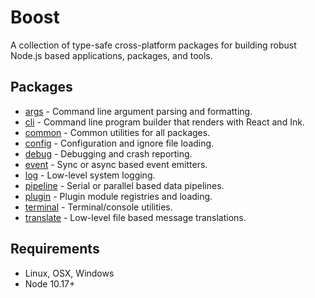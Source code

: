 # Boost

A collection of type-safe cross-platform packages for building robust Node.js based applications,
packages, and tools.

## Packages

- [args](https://www.npmjs.com/package/@boost/args) - Command line argument parsing and formatting.
- [cli](https://www.npmjs.com/package/@boost/cli) - Command line program builder that renders with
  React and Ink.
- [common](https://www.npmjs.com/package/@boost/common) - Common utilities for all packages.
- [config](https://www.npmjs.com/package/@boost/config) - Configuration and ignore file loading.
- [debug](https://www.npmjs.com/package/@boost/debug) - Debugging and crash reporting.
- [event](https://www.npmjs.com/package/@boost/event) - Sync or async based event emitters.
- [log](https://www.npmjs.com/package/@boost/log) - Low-level system logging.
- [pipeline](https://www.npmjs.com/package/@boost/pipeline) - Serial or parallel based data
  pipelines.
- [plugin](https://www.npmjs.com/package/@boost/plugin) - Plugin module registries and loading.
- [terminal](https://www.npmjs.com/package/@boost/terminal) - Terminal/console utilities.
- [translate](https://www.npmjs.com/package/@boost/translate) - Low-level file based message
  translations.

## Requirements

- Linux, OSX, Windows
- Node 10.17+

